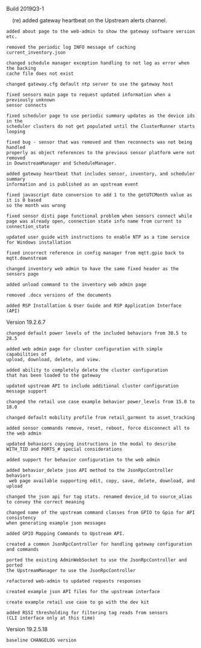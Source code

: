Build 2019Q3-1 

    (re) added gateway heartbeat on the Upstream alerts channel.

    added about page to the web-admin to show the gateway software version etc.

    removed the periodic log INFO message of caching current_inventory.json

    changed schedule manager exception handling to not log as error when the backing 
    cache file does not exist

    changed gateway.cfg default ntp server to use the gateway host

    fixed sensors main page to request updated information when a previously unknown 
    sensor connects

    fixed scheduler page to use periodic summary updates as the device ids in the 
    scheduler clusters do not get populated until the ClusterRunner starts looping

    fixed bug - sensor that was removed and then reconnects was not being handled 
    properly as object references to the previous sensor platform were not removed 
    in DownstreamManager and ScheduleManager.

    added gateway heartbeat that includes sensor, inventory, and scheduler summary 
    information and is published as an upstream event

    fixed javascript date conversion to add 1 to the getUTCMonth value as it is 0 based 
    so the month was wrong

    fixed sensor disti page functional problem when sensors connect while 
    page was already open, connection state info name from current to connection_state

    updated user guide with instructions to enable NTP as a time service 
    for Windows installation

    fixed incorrect reference in config manager from mqtt.gpio back to mqtt.downstream
    
    changed inventory web admin to have the same fixed header as the sensors page

    added unload command to the inventory web admin page

    removed .docx versions of the documents

    added RSP Installation & User Guide and RSP Application Interface (API)


Version 19.2.6.7

    changed default power levels of the included behaviors from 30.5 to 28.5
    
    added web admin page for cluster configuration with simple capabilities of 
    upload, download, delete, and view.

    added ability to completely delete the cluster configuration 
    that has been loaded to the gateway

    updated upstream API to include additional cluster configuration message support
    
    changed the retail use case example behavior power_levels from 15.0 to 18.0
    
    changed default mobility profile from retail_garment to asset_tracking
    
    added sensor commands remove, reset, reboot, force disconnect all to the web admin
    
    updated behaviors copying instructions in the modal to describe 
    WITH_TID and PORTS_# special considerations

    added support for behavior configuration to the web admin

    added behavior_delete json API method to the JsonRpcController behaviors
     web page available supporting edit, copy, save, delete, download, and upload
    
    changed the json api for tag stats. renamed device_id to source_alias 
    to convey the correct meaning
   
    changed name of the upstream command classes from GPIO to Gpio for API consistency 
    when generating example json messages
    
    added GPIO Mapping Commands to Upstream API.

    created a common JsonRpcController for handling gateway configuration and commands

    ported the existing AdminWebSocket to use the JsonRpcController and ported 
    the UpstreamManager to use the JsonRpcController
    
    refactored web-admin to updated requests responses
    
    created example json API files for the upstream interface

    create example retail use case to go with the dev kit

    added RSSI thresholding for filtering tag reads from sensors 
    (CLI interface only at this time)

Version 19.2.5.18

    baseline CHANGELOG version



